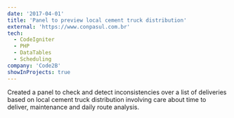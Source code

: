 ```yaml
---
date: '2017-04-01'
title: 'Panel to preview local cement truck distribution'
external: 'https://www.conpasul.com.br'
tech:
  - CodeIgniter
  - PHP
  - DataTables
  - Scheduling
company: 'Code2B'
showInProjects: true
---
```


Created a panel to check and detect inconsistencies over a list of deliveries based on local cement truck distribution involving care about time to deliver, maintenance and daily route analysis.
